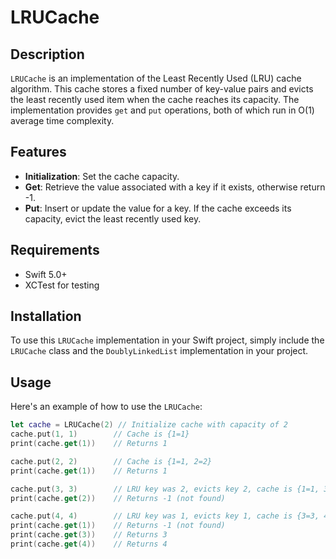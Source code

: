 # LRUCache

## Description

`LRUCache` is an implementation of the Least Recently Used (LRU) cache algorithm. This cache stores a fixed number of key-value pairs and evicts the least recently used item when the cache reaches its capacity. The implementation provides `get` and `put` operations, both of which run in O(1) average time complexity.

## Features

- **Initialization**: Set the cache capacity.
- **Get**: Retrieve the value associated with a key if it exists, otherwise return -1.
- **Put**: Insert or update the value for a key. If the cache exceeds its capacity, evict the least recently used key.

## Requirements

- Swift 5.0+
- XCTest for testing

## Installation

To use this `LRUCache` implementation in your Swift project, simply include the `LRUCache` class and the `DoublyLinkedList` implementation in your project.

## Usage

Here's an example of how to use the `LRUCache`:

```swift
let cache = LRUCache(2) // Initialize cache with capacity of 2
cache.put(1, 1)        // Cache is {1=1}
print(cache.get(1))    // Returns 1

cache.put(2, 2)        // Cache is {1=1, 2=2}
print(cache.get(1))    // Returns 1

cache.put(3, 3)        // LRU key was 2, evicts key 2, cache is {1=1, 3=3}
print(cache.get(2))    // Returns -1 (not found)

cache.put(4, 4)        // LRU key was 1, evicts key 1, cache is {3=3, 4=4}
print(cache.get(1))    // Returns -1 (not found)
print(cache.get(3))    // Returns 3
print(cache.get(4))    // Returns 4
